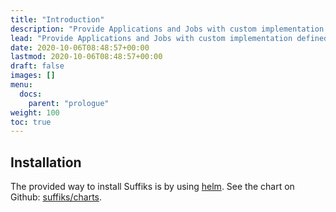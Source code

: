 ```yaml
---
title: "Introduction"
description: "Provide Applications and Jobs with custom implementation defined using either WASI or GRPC servers."
lead: "Provide Applications and Jobs with custom implementation defined using either WASI or GRPC servers."
date: 2020-10-06T08:48:57+00:00
lastmod: 2020-10-06T08:48:57+00:00
draft: false
images: []
menu:
  docs:
    parent: "prologue"
weight: 100
toc: true
---
```


## Installation

The provided way to install Suffiks is by using [helm](https://helm.sh/). See the chart on Github: [suffiks/charts](https://github.com/suffiks/charts).
